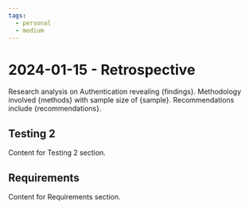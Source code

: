 ```yaml
---
tags:
  - personal
  - medium
---
```


# 2024-01-15 - Retrospective

Research analysis on Authentication revealing {findings}. Methodology involved {methods} with sample size of {sample}. Recommendations include {recommendations}.

## Testing 2

Content for Testing 2 section.

## Requirements

Content for Requirements section.
